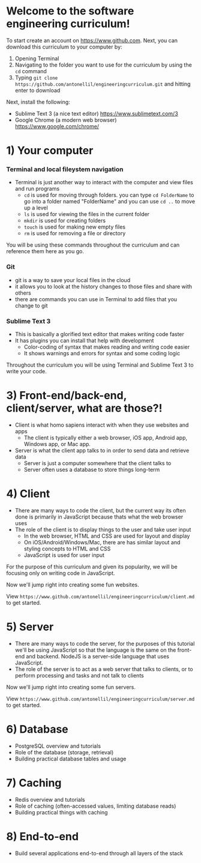 # Welcome to the software engineering curriculum!

To start create an account on https://www.github.com. Next, you can download this curriculum to your computer by:

1. Opening Terminal
2. Navigating to the folder you want to use for the curriculum by using the `cd` command
3. Typing `git clone https://github.com/antonellil/engineeringcurriculum.git` and hitting enter to download

Next, install the following:

- Sublime Text 3 (a nice text editor) https://www.sublimetext.com/3
- Google Chrome (a modern web browser) https://www.google.com/chrome/

# 1) Your computer

### Terminal and local fileystem navigation

- Terminal is just another way to interact with the computer and view files and run programs
  - `cd` is used for moving through folders. you can type `cd FolderName` to go into a folder named "FolderName" and you can use `cd ..` to move up a level
  - `ls` is used for viewing the files in the current folder
  - `mkdir` is used for creating folders
  - `touch` is used for making new empty files
  - `rm` is used for removing a file or directory

You will be using these commands throughout the curriculum and can reference them here as you go.

### Git

- git is a way to save your local files in the cloud
- it allows you to look at the history changes to those files and share with others
- there are commands you can use in Terminal to add files that you change to git

### Sublime Text 3

- This is basically a glorified text editor that makes writing code faster
- It has plugins you can install that help with development
  - Color-coding of syntax that makes reading and writing code easier
  - It shows warnings and errors for syntax and some coding logic

Throughout the curriculum you will be using Terminal and Sublime Text 3 to write your code.

# 3) Front-end/back-end, client/server, what are those?!

- Client is what homo sapiens interact with when they use websites and apps
  - The client is typically either a web browser, iOS app, Android app, Windows app, or Mac app.
- Server is what the client app talks to in order to send data and retrieve data
  - Server is just a computer somewhere that the client talks to
  - Server often uses a database to store things long-term

# 4) Client

- There are many ways to code the client, but the current way its often done is primarily in JavaScript because thats what the web browser uses
- The role of the client is to display things to the user and take user input
  - In the web browser, HTML and CSS are used for layout and display
  - On iOS/Android/Windows/Mac, there are has similar layout and styling concepts to HTML and CSS
  - JavaScript is used for user input

For the purpose of this curriculum and given its popularity, we will be focusing only on writing code in JavaScript.

Now we'll jump right into creating some fun websites.

View `https://www.github.com/antonellil/engineeringcurriculum/client.md` to get started.

# 5) Server

- There are many ways to code the server, for the purposes of this tutorial we'll be using JavaScript so that the language is the same on the front-end and backend. NodeJS is a server-side language that uses JavaScript.
- The role of the server is to act as a web server that talks to clients, or to perform processing and tasks and not talk to clients

Now we'll jump right into creating some fun servers.

View `https://www.github.com/antonellil/engineeringcurriculum/server.md` to get started.

# 6) Database

- PostgreSQL overview and tutorials
- Role of the database (storage, retrieval)
- Building practical database tables and usage

# 7) Caching

- Redis overview and tutorials
- Role of caching (often-accessed values, limiting database reads)
- Building practical things with caching

# 8) End-to-end

- Build several applications end-to-end through all layers of the stack
